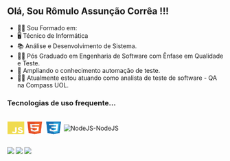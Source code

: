 ## Olá, Sou Rômulo Assunção Corrêa !!!

- 🧑‍💻 Sou Formado em:
- 🖥️ Técnico de Informática
- 📚 Análise e Desenvolvimento de Sistema.
- 👨‍💻 Pós Graduado em Engenharia de Software com Ênfase em Qualidade e Teste.
- 🚀 Ampliando o conhecimento automação de teste.
- 👨‍💻 Atualmente estou atuando como analista de teste de software - QA na Compass UOL.

<h3>Tecnologias de uso frequente...</h3>
<div style="display: inline_block"><br>
  <img align="center" alt="Javascript-Js" height="30" width="40" src="https://raw.githubusercontent.com/devicons/devicon/master/icons/javascript/javascript-plain.svg">
  <img align="center" alt="HTML5-HTML" height="30" width="40" src="https://raw.githubusercontent.com/devicons/devicon/master/icons/html5/html5-original.svg">
  <img align="center" alt="CSS3-CSS" height="30" width="40" src="https://raw.githubusercontent.com/devicons/devicon/master/icons/css3/css3-original.svg">
  <img align="center" alt="NodeJS-NodeJS" height="30" width="40" src="https://cdn.jsdelivr.net/gh/devicons/devicon/icons/nodejs/nodejs-original-wordmark.svg">
            
</div>
  
  ##
 
<div> 
  <a href="https://www.instagram.com/romuloassuncaocorrea/" target="_blank"><img src="https://img.shields.io/badge/-Instagram-%23E4405F?style=for-the-badge&logo=instagram&logoColor=white" target="_blank"></a>
  <a href = "mailto:romulo.assuncao.ra@gmail.com"><img src="https://img.shields.io/badge/-Gmail-%23333?style=for-the-badge&logo=gmail&logoColor=white" target="_blank"></a>
  <a href="https://www.linkedin.com/in/ 
romuloassuncao
" target="_blank"><img src="https://img.shields.io/badge/-LinkedIn-%230077B5?style=for-the-badge&logo=linkedin&logoColor=white" target="_blank"></a> 
  
</div>
